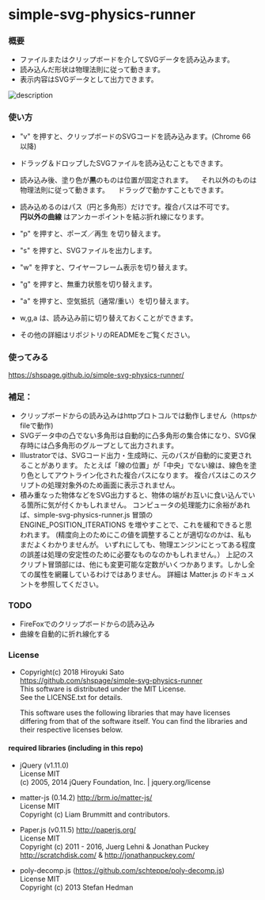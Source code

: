 # simple-svg-physics-runner

### 概要
* ファイルまたはクリップボードを介してSVGデータを読み込みます。
* 読み込んだ形状は物理法則に従って動きます。
* 表示内容はSVGデータとして出力できます。

![description](https://github.com/shspage/simple-svg-physics-runner/blob/master/image/description.gif)

### 使い方
* "v" を押すと、クリップボードのSVGコードを読み込みます。(Chrome 66以降)

* ドラッグ＆ドロップしたSVGファイルを読み込むこともできます。

* 読み込み後、塗り色が**黒**のものは位置が固定されます。
　それ以外のものは物理法則に従って動きます。
　ドラッグで動かすこともできます。

* 読み込めるのはパス（円と多角形）だけです。複合パスは不可です。  
  **円以外の曲線** はアンカーポイントを結ぶ折れ線になります。

* "p" を押すと、ポーズ／再生 を切り替えます。

* "s" を押すと、SVGファイルを出力します。

* "w" を押すと、ワイヤーフレーム表示を切り替えます。

* "g" を押すと、無重力状態を切り替えます。

* "a" を押すと、空気抵抗（通常/重い）を切り替えます。

* w,g,a は、読み込み前に切り替えておくことができます。

* その他の詳細はリポジトリのREADMEをご覧ください。

### 使ってみる
https://shspage.github.io/simple-svg-physics-runner/

### 補足：
* クリップボードからの読み込みはhttpプロトコルでは動作しません（httpsかfileで動作)
* SVGデータ中の凸でない多角形は自動的に凸多角形の集合体になり、SVG保存時には凸多角形のグループとして出力されます。
* Illustratorでは、SVGコード出力・生成時に、元のパスが自動的に変更されることがあります。
たとえば「線の位置」が「中央」でない線は、線色を塗り色としてアウトライン化された複合パスになります。
複合パスはこのスクリプトの処理対象外のため画面に表示されません。
* 積み重なった物体などをSVG出力すると、物体の端がお互いに食い込んでいる箇所に気が付くかもしれません。
コンピュータの処理能力に余裕があれば、simple-svg-physics-runner.js 冒頭の ENGINE_POSITION_ITERATIONS を増やすことで、これを緩和できると思われます。
(精度向上のためにこの値を調整することが適切なのかは、私もまだよくわかりませんが。
いずれにしても、物理エンジンにとってある程度の誤差は処理の安定性のために必要なものなのかもしれません。）
上記のスクリプト冒頭部には、他にも変更可能な定数がいくつかあります。しかし全ての属性を網羅しているわけではありません。
詳細は Matter.js のドキュメントを参照してください。

### TODO
* FireFoxでのクリップボードからの読み込み
* 曲線を自動的に折れ線化する

### License
* Copyright(c) 2018 Hiroyuki Sato  
  https://github.com/shspage/simple-svg-physics-runner  
  This software is distributed under the MIT License.  
  See the LICENSE.txt for details.
  
  This software uses the following libraries that may have licenses
  differing from that of the software itself. You can find the
  libraries and their respective licenses below.

#### required libraries (including in this repo)
* jQuery (v1.11.0)  
  License MIT  
  (c) 2005, 2014 jQuery Foundation, Inc. | jquery.org/license

* matter-js (0.14.2) http://brm.io/matter-js/  
  License MIT  
  Copyright (c) Liam Brummitt and contributors.

* Paper.js (v0.11.5)  http://paperjs.org/  
  License MIT  
  Copyright (c) 2011 - 2016, Juerg Lehni & Jonathan Puckey  
  http://scratchdisk.com/ & http://jonathanpuckey.com/

* poly-decomp.js (https://github.com/schteppe/poly-decomp.js)  
  License MIT  
  Copyright (c) 2013 Stefan Hedman
